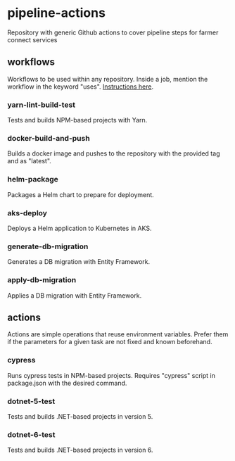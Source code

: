 # pipeline-actions

Repository with generic Github actions to cover pipeline steps for farmer connect services

## workflows

Workflows to be used within any repository. Inside a job, mention the workflow in the keyword "uses". [Instructions here](https://docs.github.com/en/enterprise-cloud@latest/actions/learn-github-actions/reusing-workflows).

### yarn-lint-build-test

Tests and builds NPM-based projects with Yarn.

### docker-build-and-push

Builds a docker image and pushes to the repository with the provided tag and as "latest".

### helm-package

Packages a Helm chart to prepare for deployment.

### aks-deploy

Deploys a Helm application to Kubernetes in AKS.

### generate-db-migration

Generates a DB migration with Entity Framework.

### apply-db-migration

Applies a DB migration with Entity Framework.

## actions

Actions are simple operations that reuse environment variables. Prefer them if the parameters for a given task are not fixed and known beforehand.

### cypress

Runs cypress tests in NPM-based projects. Requires "cypress" script in package.json with the desired command.

### dotnet-5-test

Tests and builds .NET-based projects in version 5.

### dotnet-6-test

Tests and builds .NET-based projects in version 6.
